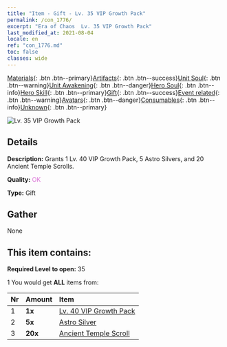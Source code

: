 ```yaml
---
title: "Item - Gift - Lv. 35 VIP Growth Pack"
permalink: /con_1776/
excerpt: "Era of Chaos  Lv. 35 VIP Growth Pack"
last_modified_at: 2021-08-04
locale: en
ref: "con_1776.md"
toc: false
classes: wide
---
```

 [Materials](/Items/){: .btn .btn--primary}[Artifacts](/Items/Artifacts/){: .btn .btn--success}[Unit Soul](/Items/UnitSoul/){: .btn .btn--warning}[Unit Awakening](/Items/UnitAwakening/){: .btn .btn--danger}[Hero Soul](/Items/HeroSoul/){: .btn .btn--info}[Hero Skill](/Items/HeroSkill/){: .btn .btn--primary}[Gift](/Items/Gift/){: .btn .btn--success}[Event related](/Items/Events/){: .btn .btn--warning}[Avatars](/Items/Avatars/){: .btn .btn--danger}[Consumables](/Items/Consumables/){: .btn .btn--info}[Unknown](/Items/Unknown/){: .btn .btn--primary}

 ![Lv. 35 VIP Growth Pack](/images/t/i_907220.png)

## Details
 **Description:** Grants 1 Lv. 40 VIP Growth Pack, 5 Astro Silvers, and 20 Ancient Temple Scrolls.

 **Quality:** <span style="color: #DA70D6">OK</span>

 **Type:** Gift

## Gather

  None

## This item contains:

 **Required Level to open:** 35

 1 You would get **ALL** items  from:

  | Nr | Amount |     Item    |
  |:---|:-------|:------------|
  | 1 |  **1x** | [Lv. 40 VIP Growth Pack](/Items/con_1777/) |  | 
  | 2 |  **5x** | [Astro Silver](/Items/con_969/) |  | 
  | 3 |  **20x** | [Ancient Temple Scroll](/Items/con_697/) |  | 
